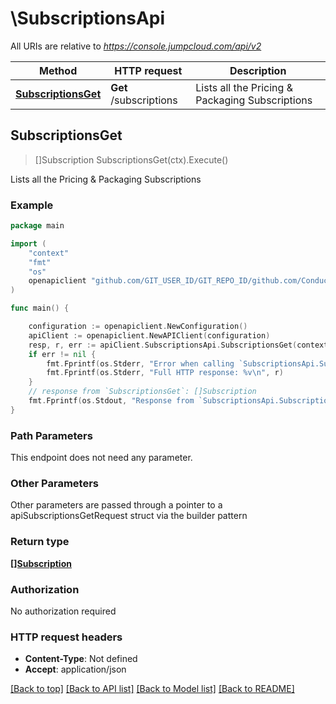 # \SubscriptionsApi

All URIs are relative to *https://console.jumpcloud.com/api/v2*

Method | HTTP request | Description
------------- | ------------- | -------------
[**SubscriptionsGet**](SubscriptionsApi.md#SubscriptionsGet) | **Get** /subscriptions | Lists all the Pricing &amp; Packaging Subscriptions



## SubscriptionsGet

> []Subscription SubscriptionsGet(ctx).Execute()

Lists all the Pricing & Packaging Subscriptions



### Example

```go
package main

import (
    "context"
    "fmt"
    "os"
    openapiclient "github.com/GIT_USER_ID/GIT_REPO_ID/github.com/ConductorOne/baton-jumpcloud/pkg/jcapi"
)

func main() {

    configuration := openapiclient.NewConfiguration()
    apiClient := openapiclient.NewAPIClient(configuration)
    resp, r, err := apiClient.SubscriptionsApi.SubscriptionsGet(context.Background()).Execute()
    if err != nil {
        fmt.Fprintf(os.Stderr, "Error when calling `SubscriptionsApi.SubscriptionsGet``: %v\n", err)
        fmt.Fprintf(os.Stderr, "Full HTTP response: %v\n", r)
    }
    // response from `SubscriptionsGet`: []Subscription
    fmt.Fprintf(os.Stdout, "Response from `SubscriptionsApi.SubscriptionsGet`: %v\n", resp)
}
```

### Path Parameters

This endpoint does not need any parameter.

### Other Parameters

Other parameters are passed through a pointer to a apiSubscriptionsGetRequest struct via the builder pattern


### Return type

[**[]Subscription**](Subscription.md)

### Authorization

No authorization required

### HTTP request headers

- **Content-Type**: Not defined
- **Accept**: application/json

[[Back to top]](#) [[Back to API list]](../README.md#documentation-for-api-endpoints)
[[Back to Model list]](../README.md#documentation-for-models)
[[Back to README]](../README.md)

